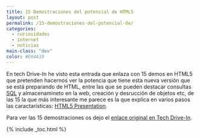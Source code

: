 ```yaml
---
title: 15 Demostraciones del potencial de HTML5
layout: post
permalink: /15-demostraciones-del-potencial-de/
categories:
  - curiosidades
  - internet
  - noticias
main-class: "dev"
color: #E64A19
---
```

En tech Drive-In he visto esta entrada que enlaza con 15 demos en HTML5 que pretenden hacernos ver la potencia que tiene esta nueva versión que se está preparando de HTML, entre las que se pueden destacar consultas [SQL][1] y almacenamineto en la web, creación y desrucción de objetos etc, de las 15 la que más interesante me parece es la que explica en varios pasos las caractarísticas: <a target="_blank" href="http://slides.html5rocks.com/#landing-slide">HTML5 Presentation</a>.  

<!--ad-->

Para ver las 15 demostraciones os dejo el <a target="_blank" href="http://www.techdrivein.com/2010/08/15-html5-demos-showcasing-prowess-of.html">enlace original en Tech Drive-In</a>.



 [1]: http://bashyc.blogspot.com/p/bases-de-datos.html

{% include _toc.html %}
